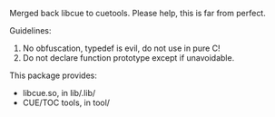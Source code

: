 Merged back libcue to cuetools.
Please help, this is far from perfect.

Guidelines:
1. No obfuscation, typedef is evil, do not use in pure C!
2. Do not declare function prototype except if unavoidable.

This package provides:
- libcue.so, in lib/.lib/
- CUE/TOC tools, in tool/
